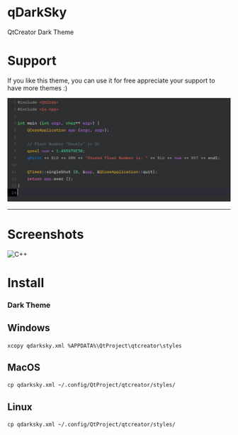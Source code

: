# qDarkSky
QtCreator Dark Theme

# Support
If you like this theme, you can use it for free appreciate your support to have more themes :)

<a href="https://www.buymeacoffee.com/foxoman" rel="Support">![Support](https://raw.githubusercontent.com/foxoman/qDarkSky/master/qDarksky.png)</a>


* * *
# Screenshots

![C++](https://www.buymeacoffee.com/assets/img/custom_images/black_img.png)

# Install
### Dark Theme
## Windows
`xcopy qdarksky.xml %APPDATA%\QtProject\qtcreator\styles`

## MacOS
`cp qdarksky.xml ~/.config/QtProject/qtcreator/styles/`

## Linux
`cp qdarksky.xml ~/.config/QtProject/qtcreator/styles/`


